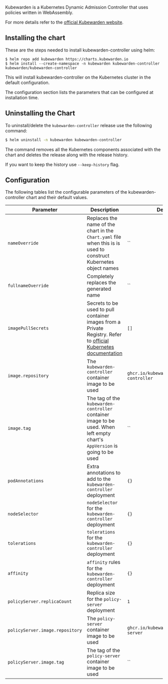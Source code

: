 Kubewarden is a Kubernetes Dynamic Admission Controller that uses policies written
in WebAssembly.

For more details refer to the [official Kubewarden website](https://kubewarden.io/).

## Installing the chart

These are the steps needed to install kubewarden-controller using helm:

```shell
$ helm repo add kubewarden https://charts.kubewarden.io
$ helm install --create-namespace -n kubewarden kubewarden-controller kubewarden/kubewarden-controller
```

This will install kubewarden-controller on the Kubernetes cluster in the default
configuration.

The configuration section lists the parameters that can be configured
at installation time.

## Uninstalling the Chart

To uninstall/delete the `kubewarden-controller` release use the following
command:

```bash
$ helm uninstall -n kubewarden kubewarden-controller
```
The command removes all the Kubernetes components associated with the chart and
deletes the release along with the release history.

If you want to keep the history use `--keep-history` flag.

## Configuration

The following tables list the configurable parameters of the kubewarden-controller
chart and their default values.

| Parameter                                  | Description                                                                                                              | Default             |
| ------------------------------------------ | ------------------------------------------------------------------------------------------------------------------------ | ------------------- |
| `nameOverride`                             | Replaces the name of the chart in the `Chart.yaml` file when this is is used to construct Kubernetes object names         | ``                  |
| `fullnameOverride`                         | Completely replaces the generated name                                                                                   | ``                  |
| `imagePullSecrets`                         | Secrets to be used to pull container images from a Private Registry. Refer to [official Kubernetes documentation](https://kubernetes.io/docs/tasks/configure-pod-container/pull-image-private-registry/) | `[]` |
| `image.repository`                         | The `kubewarden-controller` container image to be used                                                                      | `ghcr.io/kubewarden/kubewarden-controller` |
| `image.tag`                                | The tag of the `kubewarden-controller` container image to be used. When left empty chart's `AppVersion` is going to be used | ``                  |
| `podAnnotations`                           | Extra annotations to add to the `kubewarden-controller` deployment                                                          | `{}`                |
| `nodeSelector`                             | `nodeSelector` for the `kubewarden-controller` deployment                                                                   | `{}`                |
| `tolerations`                              | `tolerations` for the `kubewarden-controller` deployment                                                                    | `{}`                |
| `affinity`                                 | `affinity` rules for the `kubewarden-controller` deployment                                                                 | `{}`                |
| `policyServer.replicaCount`                | Replica size for the `policy-server` deployment                                                                          | `1`                 |
| `policyServer.image.repository`            | The `policy-server` container image to be used                                                                           | `ghcr.io/kubewarden/policy-server` |
| `policyServer.image.tag`                   | The tag of the `policy-server` container image to be used                                                                | ``                  |
